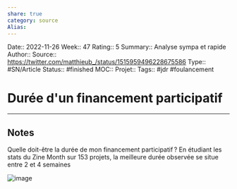 ```yaml
---
share: true 
category: source
Alias:
---
```

Date:: 2022-11-26
Week:: 47
Rating:: 5
Summary:: Analyse sympa et rapide
Author::
Source:: https://twitter.com/matthieub_/status/1515959496228675586
Type:: #SN/Article 
Status:: #finished 
MOC::
Projet:: 
Tags:: #jdr #foulancement

# Durée d'un financement participatif


***

## Notes

Quelle doit-être la durée de mon financement participatif ? En étudiant les stats du Zine Month sur 153 projets, la meilleure durée observée se situe entre 2 et 4 semaines

![image](http://pbs.twimg.com/media/FQnFGEMXwAgHTfz.jpg)
